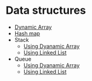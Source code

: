 # Data structures 
- [Dynamic Array](DataStructures-Algo/Array/dyamicArray.cpp)
- [Hash map](DataStructures-Algo/hash_map/map.cpp)
- Stack
    - [Using Dyanamic Array](DataStructures-Algo/stack/arrayStack.cpp)
    - [Using Linked List](DataStructures-Algo/stack/linkedListStack.cpp)
- Queue
    - [Using Dyanamic Array](DataStructures-Algo/queue/arrayQueue.cpp)
    - [Using Linked List](DataStructures-Algo/stack/linkedListStack.cpp) 
